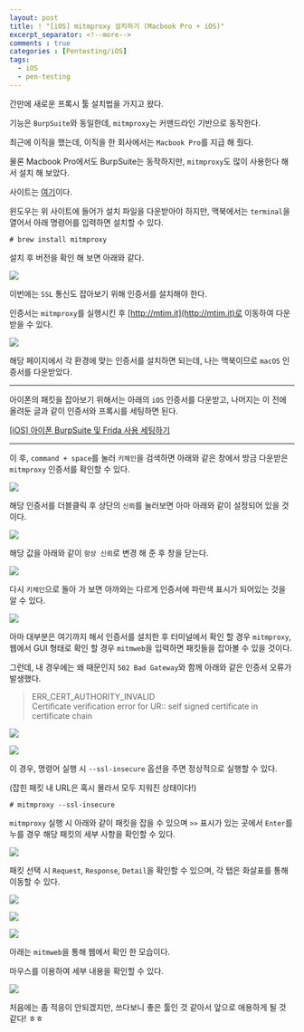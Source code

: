 ```yaml
---
layout: post
title: ! "[iOS] mitmproxy 설치하기 (Macbook Pro + iOS)"
excerpt_separator: <!--more-->
comments : true
categories : [Pentesting/iOS]
tags:
  - iOS
  - pen-testing
---
```


간만에 새로운 프록시 툴 설치법을 가지고 왔다.  

기능은 `BurpSuite`와 동일한데, `mitmproxy`는 커맨드라인 기반으로 동작한다.  

<!--more-->

최근에 이직을 했는데, 이직을 한 회사에서는 `Macbook Pro`를 지급 해 줬다.  

물론 Macbook Pro에서도 BurpSuite는 동작하지만, `mitmproxy`도 많이 사용한다 해서 설치 해 보았다.  

사이트는 [여기](https://mitmproxy.org/)이다.  

윈도우는 위 사이트에 들어가 설치 파일을 다운받아야 하지만, 맥북에서는 `terminal`을 열어서 아래 명령어를 입력하면 설치할 수 있다.  

```
# brew install mitmproxy
```

설치 후 버전을 확인 해 보면 아래와 같다.  

![](/images/pen-testing/ios/mitmproxy_install/01.png)  

이번에는 `SSL` 통신도 잡아보기 위해 인증서를 설치해야 한다.  

인증서는 `mitmproxy`를 실행시킨 후 [http://mtim.it](http://mtim.it)로 이동하여 다운받을 수 있다.  

![](/images/pen-testing/ios/mitmproxy_install/02.png)  

해당 페이지에서 각 환경에 맞는 인증서를 설치하면 되는데, 나는 맥북이므로 `macOS` 인증서를 다운받았다.  

---  

아이폰의 패킷을 잡아보기 위해서는 아래의 `iOS` 인증서를 다운받고, 나머지는 이 전에 올려둔 글과 같이 인증서와 프록시를 세팅하면 된다.  

[[iOS] 아이폰 BurpSuite 및 Frida 사용 세팅하기](https://mingzz1.github.io/pentesting/ios/2019/12/12/iOS-setting.html)

---  

이 후, `command + space`를 눌러 `키체인`을 검색하면 아래와 같은 창에서 방금 다운받은 `mitmproxy` 인증서를 확인할 수 있다.  

![](/images/pen-testing/ios/mitmproxy_install/03.png)  

해당 인증서를 더블클릭 후 상단의 `신뢰`를 눌러보면 아마 아래와 같이 설정되어 있을 것이다.  

![](/images/pen-testing/ios/mitmproxy_install/04.png)  

해당 값을 아래와 같이 `항상 신뢰`로 변경 해 준 후 창을 닫는다.  

![](/images/pen-testing/ios/mitmproxy_install/05.png)  

다시 `키체인`으로 돌아 가 보면 아까와는 다르게 인증서에 파란색 표시가 되어있는 것을 알 수 있다.  

![](/images/pen-testing/ios/mitmproxy_install/06.png)  

아마 대부분은 여기까지 해서 인증서를 설치한 후 터미널에서 확인 할 경우 `mitmproxy`, 웹에서 GUI 형태로 확인 할 경우 `mitmweb`을 입력하면 패킷들을 잡아볼 수 있을 것이다.  

그런데, 내 경우에는 왜 때문인지 `502 Bad Gateway`와 함께 아래와 같은 인증서 오류가 발생했다.  

> ERR_CERT_AUTHORITY_INVALID  
> Certificate verification error for UR:: self signed certificate in certificate chain

![](/images/pen-testing/ios/mitmproxy_install/07.png)  

![](/images/pen-testing/ios/mitmproxy_install/08.png)  

이 경우, 명령어 실행 시 `--ssl-insecure` 옵션을 주면 정상적으로 실행할 수 있다.  

(잡힌 패킷 내 URL은 혹시 몰라서 모두 지워진 상태이다!)  

```
# mitmproxy --ssl-insecure
```

`mitmproxy` 실행 시 아래와 같이 패킷을 잡을 수 있으며 `>>` 표시가 있는 곳에서 `Enter`를 누를 경우 해당 패킷의 세부 사항을 확인할 수 있다.  

![](/images/pen-testing/ios/mitmproxy_install/09.png)  

패킷 선택 시 `Request`, `Response`, `Detail`을 확인할 수 있으며, 각 탭은 화살표를 통해 이동할 수 있다.  

![](/images/pen-testing/ios/mitmproxy_install/10.png)  

![](/images/pen-testing/ios/mitmproxy_install/11.png)  

![](/images/pen-testing/ios/mitmproxy_install/12.png)  

아래는 `mitmweb`을 통해 웹에서 확인 한 모습이다.  

마우스를 이용하여 세부 내용을 확인할 수 있다.  

![](/images/pen-testing/ios/mitmproxy_install/13.png)  

처음에는 좀 적응이 안되겠지만, 쓰다보니 좋은 툴인 것 같아서 앞으로 애용하게 될 것 같다! ㅎㅎ  